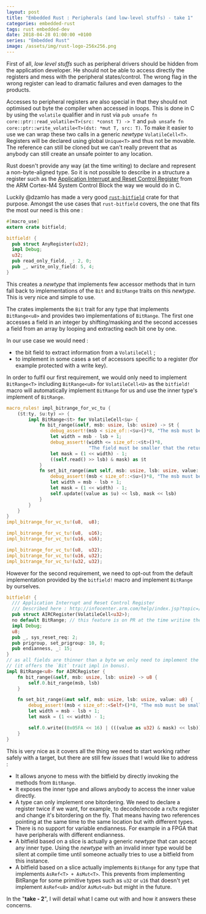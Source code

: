 ```yaml
---
layout: post
title: "Embedded Rust : Peripherals (and low-level stuffs) - take 1"
categories: embedded-rust
tags: rust embedded-dev
date: 2018-04-28 01:00:00 +0100
series: "Embedded Rust"
image: /assets/img/rust-logo-256x256.png
---
```

First of all, *low level stuffs* such as peripheral drivers should be hidden from the application developer. He should not be able to access directly the registers and mess with the peripheral states/control. The wrong flag in the wrong register can lead to dramatic failures and even damages to the products.

Accesses to peripheral registers are also special in that they should not optimised out byte the compiler when accessed in loops. This is done in C by using the `volatile` qualifier and in rust via `pub unsafe fn core::ptr::read_volatile<T>(src: *const T) -> T` and `pub unsafe fn core::ptr::write_volatile<T>(dst: *mut T, src: T)`. To make it easier to use we can wrap these two calls in a generic *newtype* `VolatileCell<T>`.  Registers will be declared using global `Unique<T>` and thus not be movable. The reference can still be cloned but we can't really prevent that as anybody can still create an unsafe pointer to any location.

Rust doesn't provide any way (at the time writing) to declare and represent a non-byte-aligned type. So it is not possible to describe in a structure a register such as the [Application Interrupt and Reset Control Register](http://infocenter.arm.com/help/index.jsp?topic=/com.arm.doc.dui0553a/CIHFDJCA.html) from the ARM Cortex-M4 System Control Block the way we would do in C.

Luckily @dzamlo has made a very good [`rust-bitfield`](https://github.com/dzamlo/rust-bitfield) crate for that purpose. Amongst the use cases that `rust-bitfield` covers, the one that fits the most our need is this one :

```rust
#[macro_use]
extern crate bitfield;

bitfield! {
  pub struct AnyRegister(u32);
  impl Debug;
  u32;
  pub read_only_field, _: 2, 0;
  pub _, write_only_field: 5, 4;
}
```

This creates a *newtype* that implements few accessor methods that in turn fall back to implementations of the `Bit` and `BitRange` traits on this *newtype*. This is very nice and simple to use.

The crates implements the `Bit` trait for any type that implements `BitRange<u8>` and provides two implementations of `BitRange`. The first one accesses a field in an integer by shifting/masking and the second accesses a field from an array by looping and extracting each bit one by one.

In our use case we would need :
- the bit field to extract information from a `VolatileCell` ;
- to implement in some cases a set of accessors specific to a register (for example protected with a write key).

In order to fulfil our first requirement, we would only need to implement `BitRange<T>` including `BitRange<u8>` for `VolatileCell<U>` as the `bitfield!` macro will automatically implement `BitRange` for us and use the inner type's implement of `BitRange`.

```rust
macro_rules! impl_bitrange_for_vc_tu {
    ($t:ty, $u:ty) => {
        impl BitRange<$t> for VolatileCell<$u> {
            fn bit_range(&self, msb: usize, lsb: usize) -> $t {
                debug_assert!(msb < size_of::<$u>()*8, "The msb must be smaller than the cell size.");
                let width = msb - lsb + 1;
                debug_assert!(width <= size_of::<$t>()*8,
                              "The field must be smaller that the return type");
                let mask = (1 << width) - 1;
                ((self.read() >> lsb) & mask) as $t
            }
            fn set_bit_range(&mut self, msb: usize, lsb: usize, value: $t) {
                debug_assert!(msb < size_of::<$u>()*8, "The msb must be smaller than the cell size.");
                let width = msb - lsb + 1;
                let mask = (1 << width) - 1;
                self.update((value as $u) << lsb, mask << lsb)
            }
        }
    }
}
impl_bitrange_for_vc_tu!(u8,  u8);

impl_bitrange_for_vc_tu!(u8,  u16);
impl_bitrange_for_vc_tu!(u16, u16);

impl_bitrange_for_vc_tu!(u8,  u32);
impl_bitrange_for_vc_tu!(u16, u32);
impl_bitrange_for_vc_tu!(u32, u32);
```

However for the second requirement, we need to opt-out from the default implementation provided by the `bitfield!` macro and implement `BitRange` by ourselves.
```rust
bitfield! {
  /// Application Interrupt and Reset Control Register
  /// Described here : http://infocenter.arm.com/help/index.jsp?topic=/com.arm.doc.dui0553a/CIHFDJCA.html
  pub struct AIRCRegister(VolatileCell<u32>);
  no default BitRange; // this feature is on PR at the time writine these lines.
  impl Debug;
  u8;
  pub _, sys_reset_req: 2;
  pub prigroup, set_prigroup: 10, 8;
  pub endianness, _: 15;
}
// as all fields are thinner than a byte we only need to implement the u8 version
// (it offers the `Bit` trait impl in bonus).
impl BitRange<u8> for AIRCRegister {
    fn bit_range(&self, msb: usize, lsb: usize) -> u8 {
        self.0.bit_range(msb, lsb)
    }

    fn set_bit_range(&mut self, msb: usize, lsb: usize, value: u8) {
        debug_assert!(msb < size_of::<Self>()*8, "The msb must be smaller than the cell size.");
        let width = msb - lsb + 1;
        let mask = (1 << width) - 1;

        self.0.write((0x05FA << 16) | (((value as u32) & mask) << lsb));
    }
}
```

This is very nice as it covers all the thing we need to start working rather safely with a target, but there are still few *issues* that I would like to address :
- It allows anyone to mess with the bitfield by directly invoking the methods from `BitRange`.
- It exposes the inner type and allows anybody to access the inner value directly.
- A type can only implement one bitordering. We need to declare a register twice if we want, for example, to decode/encode a rx/tx register and change it's bitordering on the fly. That means having two references pointing at the same time to the same location but with different types.
- There is no support for variable endianness. For example in a FPGA that have peripherals with different endianness.
- A bitfield based on a slice is actually a generic *newtype* that can accept any inner type. Using the *newtype* with an invalid inner type would be silent at compile time until someone actually tries to use a bitfield from this instance.
- A bitfield based on a slice actually implements `BitRange` for any type that implements `AsRef<T> + AsMut<T>`. This prevents from implementing BitRange for some primitive types such as `u32` or `u16` that doesn't yet implement `AsRef<u8>` and/or `AsMut<u8>` but might in the future.

In the "**take - 2**", I will detail what I came out with and how it answers these concerns.
